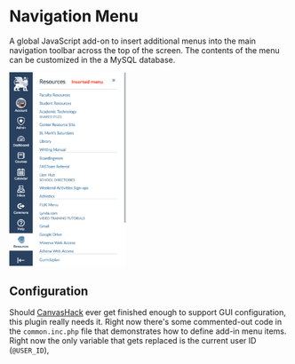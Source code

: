 # Navigation Menu

A global JavaScript add-on to insert additional menus into the main navigation toolbar across the top of the screen. The contents of the menu can be customized in the a MySQL database.

<img src="doc/navigation-menu.png" style="width: 209.5px;" />

## Configuration

Should [CanvasHack](https://github.com/smtech/canvashack) ever get finished enough to support GUI configuration, this plugin really needs it. Right now there's some commented-out code in the `common.inc.php` file that demonstrates how to define add-in menu items. Right now the only variable that gets replaced is the current user ID (`@USER_ID`),
